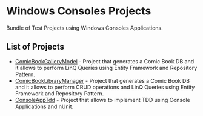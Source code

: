 # Windows Consoles Projects

Bundle of Test Projects using Windows Consoles Applications.

## List of Projects

* [ComicBookGalleryModel](https://github.com/gironmolina/consoleAppRepo/tree/master/ComicBookGalleryModel) - Project that generates a Comic Book DB and it allows to perform LinQ Queries using Entity Framework and Repository Pattern.
* [ComicBookLibraryManager](https://github.com/gironmolina/consoleAppRepo/tree/master/ComicBookLibraryManager) - Project that generates a Comic Book DB and it allows to perform CRUD operations and LinQ Queries using Entity Framework and Repository Pattern.
* [ConsoleAppTdd](https://github.com/gironmolina/consoleAppRepo/tree/master/ConsoleAppTdd) - Project that allows to implement TDD using Console Applications and nUnit.